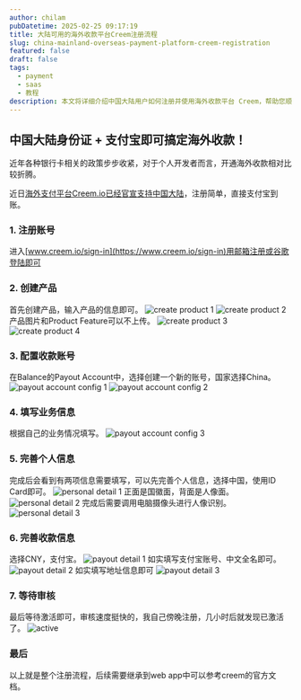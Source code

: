 ```yaml
---
author: chilam
pubDatetime: 2025-02-25 09:17:19
title: 大陆可用的海外收款平台Creem注册流程
slug: china-mainland-overseas-payment-platform-creem-registration
featured: false
draft: false
tags:
  - payment
  - saas
  - 教程
description: 本文将详细介绍中国大陆用户如何注册并使用海外收款平台 Creem，帮助您顺利完成 Creem 账户的注册流程。
---
```


## 中国大陆身份证 + 支付宝即可搞定海外收款！

近年各种银行卡相关的政策步步收紧，对于个人开发者而言，开通海外收款相对比较折腾。

近日[海外支付平台Creem.io已经官宣支持中国大陆](https://docs.creem.io/faq/supported-countries#supported-countries)，注册简单，直接支付宝到账。

### 1. 注册账号
进入[www.creem.io/sign-in](https://www.creem.io/sign-in)用邮箱注册或谷歌登陆即可

### 2. 创建产品
首先创建产品，输入产品的信息即可。
![create product 1](@assets/images/大陆可用的海外收款平台Creem注册流程/create-product-1.png)
![create product 2](@assets/images/大陆可用的海外收款平台Creem注册流程/create-product-2.png)
产品图片和Product Feature可以不上传。
![create product 3](@assets/images/大陆可用的海外收款平台Creem注册流程/create-product-3.png)
![create product 4](@assets/images/大陆可用的海外收款平台Creem注册流程/create-product-4.png)

### 3. 配置收款账号
在Balance的Payout Account中，选择创建一个新的账号，国家选择China。
![payout account config 1](@assets/images/大陆可用的海外收款平台Creem注册流程/payout-account-config-1.png)
![payout account config 2](@assets/images/大陆可用的海外收款平台Creem注册流程/payout-account-config-2.png)

### 4. 填写业务信息
根据自己的业务情况填写。
![payout account config 3](@assets/images/大陆可用的海外收款平台Creem注册流程/payout-account-config-3.png)

### 5. 完善个人信息
完成后会看到有两项信息需要填写，可以先完善个人信息，选择中国，使用ID Card即可。
![personal detail 1](@assets/images/大陆可用的海外收款平台Creem注册流程/personal-detail-1.png)
正面是国徽面，背面是人像面。
![personal detail 2](@assets/images/大陆可用的海外收款平台Creem注册流程/personal-detail-2.png)
完成后需要调用电脑摄像头进行人像识别。
![personal detail 3](@assets/images/大陆可用的海外收款平台Creem注册流程/personal-detail-3.png)

### 6. 完善收款信息
选择CNY，支付宝。
![payout detail 1](@assets/images/大陆可用的海外收款平台Creem注册流程/payout-detail-1.png)
如实填写支付宝账号、中文全名即可。
![payout detail 2](@assets/images/大陆可用的海外收款平台Creem注册流程/payout-detail-2.png)
如实填写地址信息即可
![payout detail 3](@assets/images/大陆可用的海外收款平台Creem注册流程/payout-detail-3.png)

### 7. 等待审核
最后等待激活即可，审核速度挺快的，我自己傍晚注册，几小时后就发现已激活了。
![active](@assets/images/大陆可用的海外收款平台Creem注册流程/active.png)

### 最后
以上就是整个注册流程，后续需要继承到web app中可以参考creem的官方文档。